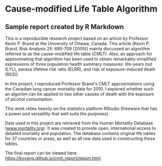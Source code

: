 # Cause-modified Life Table Algorithm
## Sample report created by R Markdown

This is a reproducible research project based on an article by Professor Kevin P. Brand at the University of Ottawa, Canada. This article [Kevin P. Brand, Risk Analysis 25: 695-709 (2005)] mainly discussed an algorithm referred to as the cause-modified life table (CMLT). Also, an approach for approximating that algorithm has been used to obtain remarkably simplified expressions of three population health summary measures: life-years lost (LYL), excess lifetime risk ratio (ELRR), and risk of exposure-induced death (REID). 

In this project, I reproduced Professor Brand's CMLT approximations using the Canadian lung cancer mortality data for 2010. I explored whether such an algoritm can be applied to two other causes of death with the exposure of alcohol consumption.

This work relies heavily on the statistics platform RStudio (freeware that has a power and versatility that well suits the purposes).

Data used in this project are retrieved from the Human Mortality Database (www.mortality.org). It was created to provide open, international access to detailed mortality and population. The database contains original life tables for 37 countries or areas, as well as all raw data used in constructing those tables.

The final report can be viewed here: https://kxyang.github.io/cmlt_report/report.html

